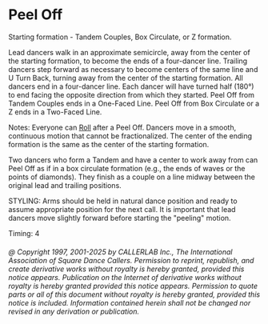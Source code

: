 
# Peel Off

Starting formation - Tandem Couples, Box Circulate, or Z formation.

Lead dancers walk in an approximate semicircle, away from the center of the starting formation, to
become the ends of a four-dancer line. Trailing dancers step forward as necessary to become centers of
the same line and U Turn Back, turning away from the center of the starting formation. All dancers end
in a four-dancer line. Each dancer will have turned half (180°) to end facing the opposite
direction from which they started. Peel Off from Tandem Couples ends in a One-Faced Line. Peel Off
from Box Circulate or a Z ends in a Two-Faced Line.

Notes: Everyone can [Roll](anything_and_roll.md) after a Peel Off. 
Dancers move in a smooth, continuous motion that cannot
be fractionalized. The center of the ending formation is the same 
as the center of the starting formation.

Two dancers who form a Tandem and have a center to work away from can Peel Off as if in a box
circulate formation (e.g., the ends of waves or the points of diamonds). 
They finish as a couple on a line
midway between the original lead and trailing positions.

STYLING: Arms should be held in  natural dance position and ready
to assume appropriate position for the next call. 
It is important that lead dancers move slightly forward before starting the "peeling" motion.

Timing: 4

###### @ Copyright 1997, 2001-2025 by CALLERLAB Inc., The International Association of Square Dance Callers. Permission to reprint, republish, and create derivative works without royalty is hereby granted, provided this notice appears. Publication on the Internet of derivative works without royalty is hereby granted provided this notice appears. Permission to quote parts or all of this document without royalty is hereby granted, provided this notice is included. Information contained herein shall not be changed nor revised in any derivation or publication.
